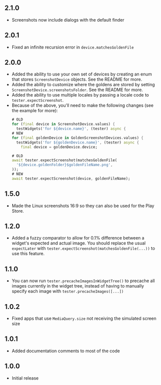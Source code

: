 ## 2.1.0

- Screenshots now include dialogs with the default finder

## 2.0.1

- Fixed an infinite recursion error in `device.matchesGoldenFile`

## 2.0.0

- Added the ability to use your own set of devices by creating an enum that stores `ScreenshotDevice` objects. See the README for more.
- Added the ability to customize where the goldens are stored by setting `ScreenshotDevice.screenshotsFolder`. See the README for more.
- Added the ability to use multiple locales by passing a locale code to `tester.expectScreenshot`.
- Because of the above, you'll need to make the following changes (see the example for more):
  ```dart
  # OLD
  for (final device in ScreenshotDevice.values) {
    testWidgets('for ${device.name}', (tester) async {
  # NEW
  for (final goldenDevice in GoldenScreenshotDevices.values) {
    testWidgets('for ${goldenDevice.name}', (tester) async {
      final device = goldenDevice.device;
  ```
  ```dart
  # OLD
  await tester.expectScreenshot(matchesGoldenFile(
    '${device.goldenFolder}$goldenFileName.png',
  ));
  # NEW
  await tester.expectScreenshot(device, goldenFileName);
  ```

## 1.5.0

- Made the Linux screenshots 16:9 so they can also be used for the Play Store.

## 1.2.0

- Added a fuzzy comparator to allow for 0.1% difference between a widget's expected and actual image. You should replace the usual `expectLater` with `tester.expectScreenshot(matchesGoldenFile(...))` to use this feature.

## 1.1.0

- You can now run `tester.precacheImagesInWidgetTree()` to precache all images currently in the widget tree, instead of having to manually specify each image with `tester.precacheImages([...])`

## 1.0.2

- Fixed apps that use `MediaQuery.size` not receiving the simulated screen size

## 1.0.1

- Added documentation comments to most of the code

## 1.0.0

- Initial release
